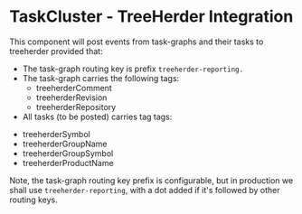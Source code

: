 TaskCluster - TreeHerder Integration
====================================

This component will post events from task-graphs and their tasks to treeherder
provided that:
  * The task-graph routing key is prefix `treeherder-reporting.`
  * The task-graph carries the following tags:
    - treeherderComment
    - treeherderRevision
    - treeherderRepository
  * All tasks (to be posted) carries tag tags:
   - treeherderSymbol
   - treeherderGroupName
   - treeherderGroupSymbol
   - treeherderProductName


Note, the task-graph routing key prefix is configurable, but in production we
shall use `treeherder-reporting`, with a dot added if it's followed by other
routing keys.
